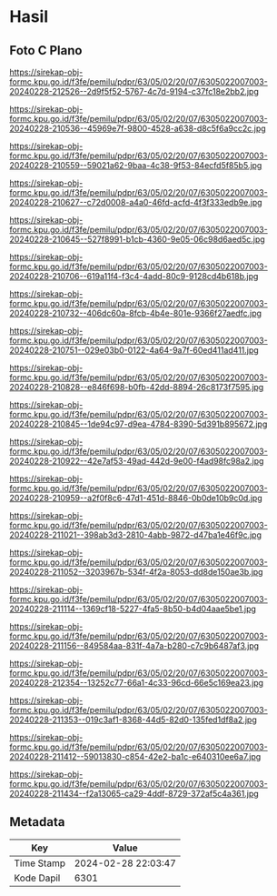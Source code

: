 # Hasil

## Foto C Plano

https://sirekap-obj-formc.kpu.go.id/f3fe/pemilu/pdpr/63/05/02/20/07/6305022007003-20240228-212526--2d9f5f52-5767-4c7d-9194-c37fc18e2bb2.jpg

https://sirekap-obj-formc.kpu.go.id/f3fe/pemilu/pdpr/63/05/02/20/07/6305022007003-20240228-210536--45969e7f-9800-4528-a638-d8c5f6a9cc2c.jpg

https://sirekap-obj-formc.kpu.go.id/f3fe/pemilu/pdpr/63/05/02/20/07/6305022007003-20240228-210559--59021a62-9baa-4c38-9f53-84ecfd5f85b5.jpg

https://sirekap-obj-formc.kpu.go.id/f3fe/pemilu/pdpr/63/05/02/20/07/6305022007003-20240228-210627--c72d0008-a4a0-46fd-acfd-4f3f333edb9e.jpg

https://sirekap-obj-formc.kpu.go.id/f3fe/pemilu/pdpr/63/05/02/20/07/6305022007003-20240228-210645--527f8991-b1cb-4360-9e05-06c98d6aed5c.jpg

https://sirekap-obj-formc.kpu.go.id/f3fe/pemilu/pdpr/63/05/02/20/07/6305022007003-20240228-210706--619a11f4-f3c4-4add-80c9-9128cd4b618b.jpg

https://sirekap-obj-formc.kpu.go.id/f3fe/pemilu/pdpr/63/05/02/20/07/6305022007003-20240228-210732--406dc60a-8fcb-4b4e-801e-9366f27aedfc.jpg

https://sirekap-obj-formc.kpu.go.id/f3fe/pemilu/pdpr/63/05/02/20/07/6305022007003-20240228-210751--029e03b0-0122-4a64-9a7f-60ed411ad411.jpg

https://sirekap-obj-formc.kpu.go.id/f3fe/pemilu/pdpr/63/05/02/20/07/6305022007003-20240228-210828--e846f698-b0fb-42dd-8894-26c8173f7595.jpg

https://sirekap-obj-formc.kpu.go.id/f3fe/pemilu/pdpr/63/05/02/20/07/6305022007003-20240228-210845--1de94c97-d9ea-4784-8390-5d391b895672.jpg

https://sirekap-obj-formc.kpu.go.id/f3fe/pemilu/pdpr/63/05/02/20/07/6305022007003-20240228-210922--42e7af53-49ad-442d-9e00-f4ad98fc98a2.jpg

https://sirekap-obj-formc.kpu.go.id/f3fe/pemilu/pdpr/63/05/02/20/07/6305022007003-20240228-210959--a2f0f8c6-47d1-451d-8846-0b0de10b9c0d.jpg

https://sirekap-obj-formc.kpu.go.id/f3fe/pemilu/pdpr/63/05/02/20/07/6305022007003-20240228-211021--398ab3d3-2810-4abb-9872-d47ba1e46f9c.jpg

https://sirekap-obj-formc.kpu.go.id/f3fe/pemilu/pdpr/63/05/02/20/07/6305022007003-20240228-211052--3203967b-534f-4f2a-8053-dd8de150ae3b.jpg

https://sirekap-obj-formc.kpu.go.id/f3fe/pemilu/pdpr/63/05/02/20/07/6305022007003-20240228-211114--1369cf18-5227-4fa5-8b50-b4d04aae5be1.jpg

https://sirekap-obj-formc.kpu.go.id/f3fe/pemilu/pdpr/63/05/02/20/07/6305022007003-20240228-211156--849584aa-831f-4a7a-b280-c7c9b6487af3.jpg

https://sirekap-obj-formc.kpu.go.id/f3fe/pemilu/pdpr/63/05/02/20/07/6305022007003-20240228-212354--13252c77-66a1-4c33-96cd-66e5c169ea23.jpg

https://sirekap-obj-formc.kpu.go.id/f3fe/pemilu/pdpr/63/05/02/20/07/6305022007003-20240228-211353--019c3af1-8368-44d5-82d0-135fed1df8a2.jpg

https://sirekap-obj-formc.kpu.go.id/f3fe/pemilu/pdpr/63/05/02/20/07/6305022007003-20240228-211412--59013830-c854-42e2-ba1c-e640310ee6a7.jpg

https://sirekap-obj-formc.kpu.go.id/f3fe/pemilu/pdpr/63/05/02/20/07/6305022007003-20240228-211434--f2a13065-ca29-4ddf-8729-372af5c4a361.jpg


## Metadata

| Key        | Value               |
| ---------- | ------------------- |
| Time Stamp | 2024-02-28 22:03:47 |
| Kode Dapil | 6301                |



